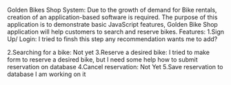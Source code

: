 Golden Bikes Shop System:
Due to the growth of demand for Bike rentals, creation of an application-based software is required. The purpose of this application is to demonstrate basic JavaScript features, Golden Bike Shop application will help customers to search and reserve bikes.
Features:
1.Sign Up/ Login: I tried to finsh this step any recommendation wants me to add?

2.Searching for a bike: Not yet
3.Reserve a desired bike: I tried to make form to reserve a desired bike, but I need some help how to submit reservation on database
4.Cancel reservation: Not Yet
5.Save reservation to database I am working on it
